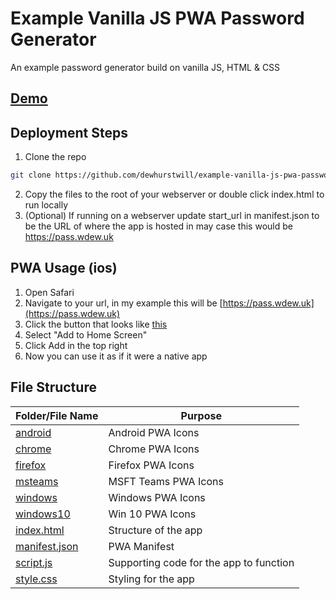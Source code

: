 # Example Vanilla JS PWA Password Generator
An example password generator build on vanilla JS, HTML &amp; CSS

## [Demo](https://pass.wdew.uk)

## Deployment Steps

1. Clone the repo

```bash 
git clone https://github.com/dewhurstwill/example-vanilla-js-pwa-password-generator.git
```

2. Copy the files to the root of your webserver or double click index.html to run locally
3. (Optional) If running on a webserver update start_url in manifest.json to be the URL of where the app is hosted in may case this would be https://pass.wdew.uk

## PWA Usage (ios)

1. Open Safari
2. Navigate to your url, in my example this will be [https://pass.wdew.uk](https://pass.wdew.uk)
3. Click the button that looks like [this](https://github.com/dewhurstwill/example-vanilla-js-pwa-password-generator/blob/main/docs/images/arrow-up-inside-an-open-square.jpg)
4. Select "Add to Home Screen"
5. Click Add in the top right
6. Now you can use it as if it were a native app


## File Structure

| Folder/File Name | Purpose |
| - | - |
| [android](https://github.com/dewhurstwill/example-vanilla-js-pwa-password-generator/tree/main/android) | Android PWA Icons |
| [chrome](https://github.com/dewhurstwill/example-vanilla-js-pwa-password-generator/tree/main/chrome) | Chrome PWA Icons |
| [firefox](https://github.com/dewhurstwill/example-vanilla-js-pwa-password-generator/tree/main/firefox) | Firefox PWA Icons |
| [msteams](https://github.com/dewhurstwill/example-vanilla-js-pwa-password-generator/tree/main/msteams) | MSFT Teams PWA Icons |
| [windows](https://github.com/dewhurstwill/example-vanilla-js-pwa-password-generator/tree/main/windows) | Windows PWA Icons |
| [windows10](https://github.com/dewhurstwill/example-vanilla-js-pwa-password-generator/tree/main/windows10) | Win 10 PWA Icons |
| [index.html](https://github.com/dewhurstwill/example-vanilla-js-pwa-password-generator/tree/main/index.html) | Structure of the app |
| [manifest.json](https://github.com/dewhurstwill/example-vanilla-js-pwa-password-generator/tree/main/manifest.json) | PWA Manifest |
| [script.js](https://github.com/dewhurstwill/example-vanilla-js-pwa-password-generator/tree/main/script.js) | Supporting code for the app to function |
| [style.css](https://github.com/dewhurstwill/example-vanilla-js-pwa-password-generator/tree/main/style.css) | Styling for the app |
